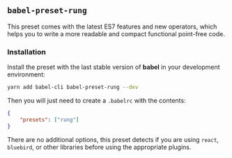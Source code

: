 ## `babel-preset-rung`

This preset comes with the latest ES7 features and new operators, which helps
you to write a more readable and compact functional point-free code.

### Installation

Install the preset with the last stable version of **babel** in your development
environment:
```bash
yarn add babel-cli babel-preset-rung --dev
```

Then you will just need to create a `.babelrc` with the contents:
```json
{
    "presets": ["rung"]
}
```

There are no additional options, this preset detects if you are using `react`,
`bluebird`, or other libraries before using the appropriate plugins.
